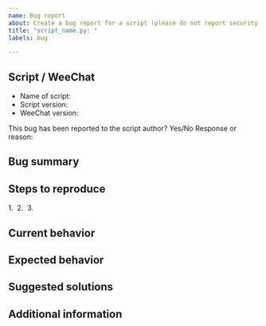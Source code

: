 ```yaml
---
name: Bug report
about: Create a bug report for a script (please do not report security issues here)
title: "script_name.py: "
labels: bug

---
```


<!-- Please do not report any security issue here, see file Contributing.adoc -->

## Script / WeeChat

- Name of script: 
- Script version: 
- WeeChat version: 

This bug has been reported to the script author? Yes/No
Response or reason: 

## Bug summary



## Steps to reproduce

1. 
2. 
3. 

## Current behavior



## Expected behavior



## Suggested solutions



## Additional information
